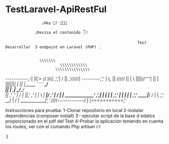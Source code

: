 # TestLaravel-ApiRestFul
                    ¡Hey 👋! 👨🏻‍💻

                 ¡Revisa el contenido 👇!

                                                              Test Desarrollar  3 endpoint en Laravel (PHP) .
                                                              

                   \\\\\\\
                            \\\\\\\\\\\\
                          \\\\\\\\\\\\\\\
  -----------,-|           |C>   // )\\\\|
           ,','|          /    || ,'/////|
---------,','  |         (,    ||   /////
         ||    |          \\  ||||//''''|
         ||    |           |||||||     _|
         ||    |______      `````\____/ \
         ||    |     ,|         _/_____/ \
         ||  ,'    ,' |        /          |
         ||,'    ,'   |       |         \  |
_________|/    ,'     |      /           | |
_____________,'      ,',_____|      |    | |
             |     ,','      |      |    | |
             |   ,','    ____|_____/    /  |
             | ,','  __/ |             /   |
_____________|','   ///_/-------------/   |
              |===========,'


Instrucciones para prueba:
1-Clonar repositorio en local
2-instalar dependencias (composer install)
3--ejecutar script de la base d edatos proporcionado en el pdf del Test
4-Probar la aplicacion teniendo en cuenta los routes, ver con el comando Php artisan  r:l

:)
